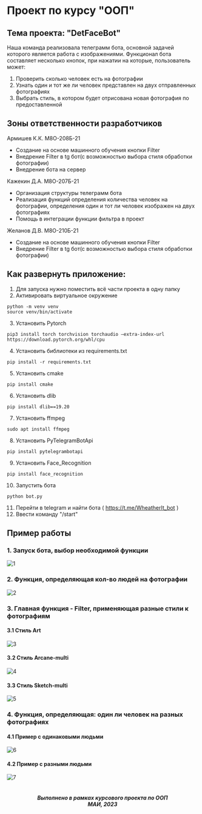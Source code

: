 # Проект по курсу "ООП"

## Тема проекта: "DetFaceBot"
Наша команда реализовала телеграмм бота, основной задачей которого является работа с изображениями. Функционал бота составляет несколько кнопок, при нажатии на которые, пользователь может:
1. Проверить сколько человек есть на фотографии
2. Узнать один и тот же ли человек представлен на двух отправленных фотографиях
3. Выбрать стиль, в котором будет отрисована новая фотография по предоставленной

## Зоны ответственности разработчиков

Армишев К.К. М8О-208Б-21
- Создание на основе машинного обучения кнопки Filter
- Внедрение Filter в tg бот(с возможностью выбора стиля обработки фотографии)
- Внедрение бота на сервер

Кажекин Д.А. М8О-207Б-21
- Организация структуры телеграмм бота
- Реализация функций определения количества человек на фотографии, определения один и тот ли человек изображен на двух фотографиях
- Помощь в интеграции функции фильтра в проект

Желанов Д.В. М8О-210Б-21
- Создание на основе машинного обучения кнопки Filter
- Внедрение Filter в tg бот(с возможностью выбора стиля обработки фотографии)

## Как развернуть приложение:

1. Для запуска нужно поместить всё части проекта в одну папку
2. Активировать виртуальное окружение
```
python -m venv venv
source venv/bin/activate
```
3. Установить Pytorch
```
pip3 install torch torchvision torchaudio —extra-index-url https://download.pytorch.org/whl/cpu
```
4. Установить библиотеки из requirements.txt 
```
pip install -r requirements.txt 
```
5. Установить cmake
```
pip install cmake 
```
6. Установить dlib
```
pip install dlib==19.20 
```
7. Установить ffmpeg
```
sudo apt install ffmpeg
```
8. Установить PyTelegramBotApi
```
pip install pytelegrambotapi
```
9. Установить Face_Recognition
```
pip install face_recognition
```
10. Запустить бота
```
python bot.py
```
11. Перейти в telegram и найти бота ( https://t.me/WheatherIt_bot )
12. Ввести команду "/start"

## Пример работы
### 1. Запуск бота, выбор необходимой функции

![1](https://i.postimg.cc/d0DZFV5p/IMG-4128.jpg)

### 2. Функция, определяющая кол-во людей на фотографии

![2](https://i.postimg.cc/pdnWLMxs/IMG-4129.png)

### 3. Главная функция - Filter, применяющая разные стили к фотографиям
#### 3.1 Стиль Art
![3](https://i.postimg.cc/NFGvT3qq/IMG-4130.png)

#### 3.2 Стиль Arcane-multi

![4](https://i.postimg.cc/fW86pgQy/IMG-4131.png)

#### 3.3 Стиль Sketch-multi

![5](https://i.postimg.cc/0yh6ffyH/IMG-4135.png)

### 4. Функция, определяющая: один ли человек на разных фотографиях

#### 4.1 Пример с одинаковыми людьми
![6](https://i.postimg.cc/1X3g3RHL/IMG-4136.png)

#### 4.2 Пример с разными людьми
![7](https://i.postimg.cc/RZ5GDchq/IMG-4134.png)

<h5 align=center>
<br>
<em>Выполнено в рамках курсового проекта по ООП
<br>
МАИ, 2023</em>
</h5>
